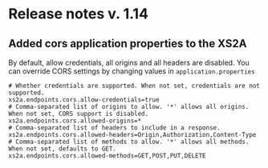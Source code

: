 # Release notes v. 1.14

## Added cors application properties to the XS2A
By default, allow credentials, all origins and all headers are disabled.
You can override CORS settings by changing values in `application.properties`
```
# Whether credentials are supported. When not set, credentials are not supported.
xs2a.endpoints.cors.allow-credentials=true
# Comma-separated list of origins to allow. '*' allows all origins. When not set, CORS support is disabled.
xs2a.endpoints.cors.allowed-origins=*
# Comma-separated list of headers to include in a response.
xs2a.endpoints.cors.allowed-headers=Origin,Authorization,Content-Type
# Comma-separated list of methods to allow. '*' allows all methods. When not set, defaults to GET.
xs2a.endpoints.cors.allowed-methods=GET,POST,PUT,DELETE

